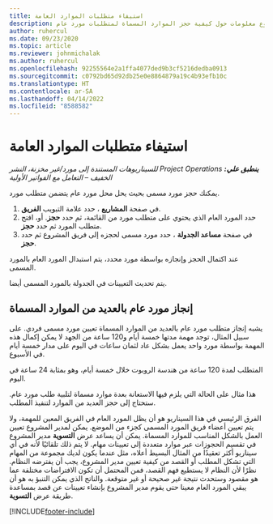 ```yaml
---
title: استيفاء متطلبات الموارد العامة
description: يوفر هذا الموضوع معلومات حول كيفية حجز الموارد المسماة لمتطلبات مورد عام.
author: ruhercul
ms.date: 09/23/2020
ms.topic: article
ms.reviewer: johnmichalak
ms.author: ruhercul
ms.openlocfilehash: 92255564e2a1ffa4077ded9b3cf5216dedba0913
ms.sourcegitcommit: c0792bd65d92db25e0e8864879a19c4b93efb10c
ms.translationtype: HT
ms.contentlocale: ar-SA
ms.lasthandoff: 04/14/2022
ms.locfileid: "8588582"
---
```

# <a name="generic-resource-requirement-fulfillment"></a>استيفاء متطلبات الموارد العامة

_**ينطبق علي:** ‏‫Project Operations للسيناريوهات المستندة إلى مورد/غير مخزنة‬، ‏‫النشر الخفيف – التعامل مع الفواتير الأولية‬_

يمكنك حجز مورد مسمى بحيث يحل محل مورد عام يتضمن متطلب مورد.

1. في صفحة **المشاريع** ، حدد علامة التبويب **‏‫الفريق‬**.
2. حدد المورد العام الذي يحتوي على متطلب مورد من القائمة، ثم حدد **حجز**. أو، افتح متطلب المورد ثم حدد **حجز**.
3. في صفحة **مساعد الجدولة** ، حدد مورد مسمى لحجزه إلى فريق المشروع ثم حدد **حجز**.

عند اكتمال الحجز وإنجازه بواسطة مورد محدد، يتم استبدال المورد العام بالمورد المسمى.

يتم تحديث التعيينات في الجدولة بالمورد المسمى أيضا.

## <a name="fulfill-a-generic-resource-with-multiple-named-resources"></a>إنجاز مورد عام بالعديد من الموارد المسماة
يشبه إنجاز متطلب مورد عام بالعديد من الموارد المسماة تعيين مورد مسمى فردي. على سبيل المثال، توجد مهمة مدتها خمسة أيام و120 ساعة من الجهد لا يمكن إكمال هذه المهمة بواسطة مورد واحد يعمل بشكل عاد لثمان ساعات في اليوم على مدار خمسة أيام في الأسبوع. 

المتطلب لمدة 120 ساعة من هندسة الروبوت خلال خمسة أيام، وهو بمثابة 24 ساعة في اليوم.

هذا مثال على الحالة التي يلزم فيها الاستعانة بعدة موارد مسماة لتلبية طلب مورد عام. ستحتاج إلى حجز العديد من الموارد لتنفيذ المطلب.

الفرق الرئيسي في هذا السيناريو هو أن يظل المورد العام في الفريق المعين للمهمة، ولا يتم تعيين أعضاء فريق المورد المسمى كجزء من الموضع. يمكن لمدير المشروع تعيين العمل بالشكل المناسب للموارد المسماة. يمكن أن يساعد عرض **التسوية** مدير المشروع في تقسيم الحجوزات عبر موارد متعددة إلى تعيينات مهام. لا يتم ذلك تلقائيًا لأنه في أي سيناريو أكثر تعقيدًا من المثال البسيط أعلاه، مثل عندما يكون لديك مجموعة من المهام التي تشكل المطلب أو القصد من كيفية تعيين مدير المشروع، يجب أن يفترضه النظام. نظرًا لأن النظام لا يستطيع فهم القصد، فمن المحتمل أن تكون الافتراضات مختلفة عما هو مقصود وستحدث نتيجة غير صحيحة أو غير متوقعة. والناتج الذي يمكن التنبؤ به هو أن يبقي المورد العام معينا حتى يقوم مدير المشروع بإنشاء تعيينات عن قصد بمساعدة طريقة عرض **التسوية**.




[!INCLUDE[footer-include](../includes/footer-banner.md)]
